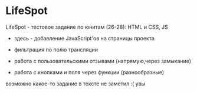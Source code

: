 # LifeSpot
 LifeSpot - тестовое задание по юнитам (26-28): HTML и CSS, JS
 - здесь - добавление JavaScript'ов на страницы проекта

+ фильтрация по полю трансляции
+ работа с пользовательскими отзывами (напрямую,через замыкание)
  
+ работа с кнопками и поля через функции (разнообразные)

возможно какое-то задание в тексте не заметил :( увы
